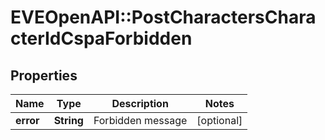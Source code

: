 # EVEOpenAPI::PostCharactersCharacterIdCspaForbidden

## Properties
Name | Type | Description | Notes
------------ | ------------- | ------------- | -------------
**error** | **String** | Forbidden message | [optional] 


